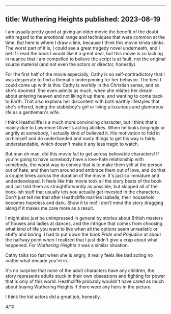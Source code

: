 ----
title: Wuthering Heights
published: 2023-08-19
----

I am usually pretty good at giving an older movie the benefit of the doubt with regard to the emotional range and techniques that were common at the time. But here is where I draw a line, because I think this movie kinda stinks. The worst part of it is, I could see a great tragedy novel underneath, and I bet if I read the book I would like it a great deal, but this movie is so lacking in nuance that I am compelled to believe the script is at fault, not the original source material (and not even the actors or director, honestly).

For the first half of the movie especially, Cathy is so self-contradictory that I was desperate to find a thematic underpinning for her behavior. The best I could come up with is this: Cathy is worldly in the Christian sense, and so she's doomed. She even admits as much, when she relates her dream about entering heaven and not liking it up there, and wanting to come back to Earth. That also explains her discontent with both earthly lifestyles that she's offered, being the stableboy's girl or living a luxurious and glamorous life as a gentleman's wife.

I think Heathcliffe is a much more convincing character, but I think that's mainly due to Lawrence Olivier's acting abilities. When he looks longingly or angrily at somebody, I actually kind of believed it. His motivation to fold in on himself and do underhanded and nasty things to get his way is fairly understandable, which doesn't make it any less tragic to watch.

But man oh man, did this movie fail to get across believable characters! If you're going to have somebody have a love-hate relationship with somebody, the worst way to convey that is to make them yell at the person out of hate, and then turn around and embrace them out of love, and do that a couple times across the duration of the movie. It's just so immature and underdeveloped. It feels like this movie took all the story beats of the book and just told them as straightforwardly as possible, but skipped all of the book-ish stuff that usually lets you actually get invested in the characters. Don't just tell me that after Heathcliffe marries Isabella, their household becomes hopeless and dark. Show it to me! I don't mind the story dragging along if it makes me care more as a result.

I might also just be unimpressed in general by stories about British masters of houses and ladies at dances, and the intrigue that comes from choosing what kind of life you want to live when all the options seem unrealistic or stuffy and boring. I had to put down the book _Pride and Prejudice_ at about the halfway point when I realized that I just didn't give a crap about what happened. For _Wuthering Heights_ it was a similar situation.

Cathy talks too fast when she is angry, it really feels like bad acting no matter what decade you're in.

It's no surprise that none of the adult characters have any children, the story represents adults stuck in their own obsessions and fighting for power that is only of this world. Heathcliffe probably wouldn't have cared as much about buying Wuthering Heights if there were any heirs in the picture.

I think the kid actors did a great job, honestly.

4/10

